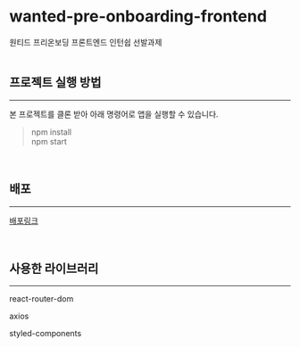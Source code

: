 <h1>wanted-pre-onboarding-frontend</h1>
원티드 프리온보딩 프론트엔드 인턴쉽 선발과제</br></br>

<h2>프로젝트 실행 방법</h2>

---

본 프로젝트를 클론 받아 아래 명령어로 앱을 실행할 수 있습니다.

> npm install</br>
> npm start

</br>
<h2>배포</h2>

---

[배포링크](https://wanted-pre-onboarding-frontend-inky.vercel.app/todo)

</br>

<h2>사용한 라이브러리</h2>

---

react-router-dom

axios

styled-components
